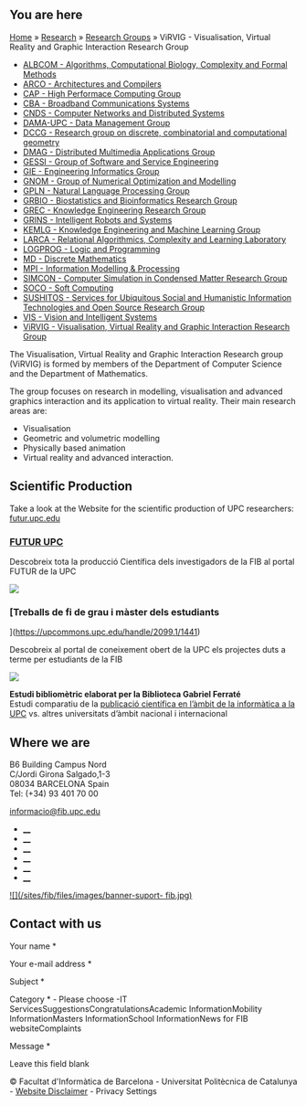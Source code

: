 ## You are here

[Home](/en) » [Research](/en/research) » [Research
Groups](/en/research/research-groups) » ViRVIG - Visualisation, Virtual
Reality and Graphic Interaction Research Group

  * [ALBCOM - Algorithms, Computational Biology, Complexity and Formal Methods](/en/research/resarch-groups/albcom-algorithms-computational-biology-complexity-and-formal-methods)
  * [ARCO - Architectures and Compilers](/en/research/resarch-groups/arco-architectures-and-compilers)
  * [CAP - High Performace Computing Group](/en/research/research-groups/cap-high-performace-computing-group)
  * [CBA - Broadband Communications Systems](/en/research/resarch-groups/cba-broadband-communications-systems)
  * [CNDS - Computer Networks and Distributed Systems](/en/research/research-groups/cnds-computer-networks-and-distributed-systems)
  * [DAMA-UPC - Data Management Group](/en/research/resarch-groups/dama-upc-data-management-group)
  * [DCCG - Research group on discrete, combinatorial and computational geometry](/en/research/resarch-groups/dccg-research-group-discrete-combinatorial-and-computational-geometry)
  * [DMAG - Distributed Multimedia Applications Group](/en/research/resarch-groups/dmag-distributed-multimedia-applications-group)
  * [GESSI - Group of Software and Service Engineering](/en/research/resarch-groups/gessi-group-software-and-service-engineering)
  * [GIE - Engineering Informatics Group](/en/research/resarch-groups/gie-engineering-informatics-group)
  * [GNOM - Group of Numerical Optimization and Modelling](/en/research/resarch-groups/gnom-group-numerical-optimization-and-modelling)
  * [GPLN - Natural Language Processing Group](/en/research/resarch-groups/gpln-natural-language-processing-group)
  * [GRBIO - Biostatistics and Bioinformatics Research Group](/en/research/research-groups/grbio-biostatistics-and-bioinformatics-research-group)
  * [GREC - Knowledge Engineering Research Group](/en/research/resarch-groups/grec-knowledge-engineering-research-group)
  * [GRINS - Intelligent Robots and Systems](/en/research/resarch-groups/grins-intelligent-robots-and-systems)
  * [KEMLG - Knowledge Engineering and Machine Learning Group](/en/research/research-groups/kemlg-knowledge-engineering-and-machine-learning-group)
  * [LARCA - Relational Algorithmics, Complexity and Learning Laboratory](/en/research/research-groups/larca-relational-algorithmics-complexity-and-learning-laboratory)
  * [LOGPROG - Logic and Programming](/en/research/research-groups/logprog-logic-and-programming)
  * [MD - Discrete Mathematics](/en/research/research-groups/md-discrete-mathematics)
  * [MPI - Information Modelling & Processing](/en/research/research-groups/mpi-information-modelling-processing)
  * [SIMCON - Computer Simulation in Condensed Matter Research Group](/en/research/research-groups/simcon-computer-simulation-condensed-matter-research-group)
  * [SOCO - Soft Computing](/en/research/research-groups/soco-soft-computing)
  * [SUSHITOS - Services for Ubiquitous Social and Humanistic Information Technologies and Open Source Research Group](/en/research/research-groups/sushitos-services-ubiquitous-social-and-humanistic-information-technologies-and-open-source-research-group)
  * [VIS - Vision and Intelligent Systems](/en/research/research-groups/vis-vision-and-intelligent-systems)
  * [ViRVIG - Visualisation, Virtual Reality and Graphic Interaction Research Group](/en/research/research-groups/virvig-visualisation-virtual-reality-and-graphic-interaction-research-group)

The Visualisation, Virtual Reality and Graphic Interaction Research group
(ViRVIG) is formed by members of the Department of Computer Science and the
Department of Mathematics.

The group focuses on research in modelling, visualisation and advanced
graphics interaction and its application to virtual reality. Their main
research areas are:

  * Visualisation
  * Geometric and volumetric modelling
  * Physically based animation
  * Virtual reality and advanced interaction.

## Scientific Production

Take a look at the Website for the scientific production of UPC researchers:
[futur.upc.edu](http://futur.upc.edu/ViRVIG?locale=en)

###  [FUTUR UPC ](https://futur.upc.edu/FIB)

Descobreix tota la producció Científica dels investigadors de la FIB al portal
FUTUR de la UPC

[![](/sites/fib/files/images/recerca/bxh_2016_futurportal.png)](https://futur.upc.edu/FIB)

###  [Treballs de fi de grau i màster dels estudiants
](https://upcommons.upc.edu/handle/2099.1/1441)

Descobreix al portal de coneixement obert de la UPC els projectes duts a terme
per estudiants de la FIB

[![](/sites/fib/files/documents/estudis/upccommons.jpeg)](https://upcommons.upc.edu/handle/2099.1/1441)



**Estudi bibliomètric elaborat per la Biblioteca Gabriel Ferraté**  
Estudi comparatiu de la [publicació científica en l’àmbit de la informàtica a
la UPC](http://upcommons.upc.edu/handle/2117/22885) vs. altres universitats
d’àmbit nacional i internacional

## Where we are

B6 Building Campus Nord  
C/Jordi Girona Salgado,1-3  
08034 BARCELONA Spain  
Tel: (+34) 93 401 70 00

[informacio@fib.upc.edu](mailto:informacio@fib.upc.edu)

  * [__](/en/noticies/rss.rss)
  * [__](https://www.facebook.com/fib.upc)
  * [__](https://twitter.com/fib_upc)
  * [__](https://www.flickr.com/photos/fib-upc/albums)
  * [__](https://www.youtube.com/user/mediafib)
  * [__](https://www.instagram.com/fib.upc/)

[![](/sites/fib/files/images/banner-suport-
fib.jpg)](http://suport.fib.upc.edu)

## Contact with us

Your name *

Your e-mail address *

Subject *

Category * \- Please choose -IT ServicesSuggestionsCongratulationsAcademic
InformationMobility InformationMasters InformationSchool InformationNews for
FIB websiteComplaints

Message *

Leave this field blank

© Facultat d'Informàtica de Barcelona - Universitat Politècnica de Catalunya -
[Website Disclaimer](/en/website-disclaimer) \- Privacy Settings

